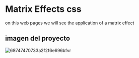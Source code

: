 # Matrix Effects css
on this web pages we will see the application of a matrix effect

## imagen del proyecto
![68747470733a2f2f6e696bfvr](https://user-images.githubusercontent.com/117705995/200725900-37070a66-e0a7-46b1-ab96-39f66a12b1c2.gif)


